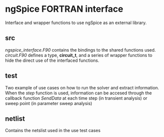 # ngSpice FORTRAN interface

Interface and wrapper functions to use ngSpice as an external library.

## src ## 
*ngspice_interface.F90* contains the bindings to the shared functions used. *circuit.F90* defines a type, **circuit_t**, and a series of wrapper functions to hide the direct use of the interfaced functions. 

## test ##

Two example of use cases on how to run the solver and extract information. When the *step* function is used, information can be accesed through the callback function *SendData* at each time step (in transient analysis) or sweep point (in parameter sweep analysis)

## netlist ##

Contains the netslist used in the use test cases


